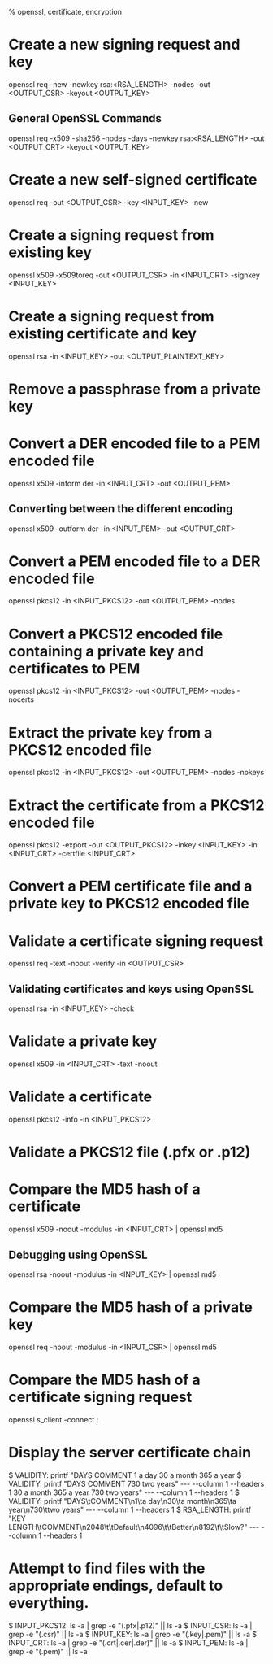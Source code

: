 % openssl, certificate, encryption

# Create a new signing request and key
openssl req -new -newkey rsa:<RSA_LENGTH> -nodes -out <OUTPUT_CSR> -keyout <OUTPUT_KEY>
## General OpenSSL Commands

openssl req -x509 -sha256 -nodes -days <VALIDITY> -newkey rsa:<RSA_LENGTH> -out <OUTPUT_CRT> -keyout <OUTPUT_KEY>
# Create a new self-signed certificate

openssl req -out <OUTPUT_CSR> -key <INPUT_KEY> -new
# Create a signing request from existing key

openssl x509 -x509toreq -out <OUTPUT_CSR> -in <INPUT_CRT> -signkey <INPUT_KEY>
# Create a signing request from existing certificate and key

openssl rsa -in <INPUT_KEY> -out <OUTPUT_PLAINTEXT_KEY>
# Remove a passphrase from a private key



# Convert a DER encoded file to a PEM encoded file
openssl x509 -inform der -in <INPUT_CRT> -out <OUTPUT_PEM>
## Converting between the different encoding

openssl x509 -outform der -in <INPUT_PEM> -out <OUTPUT_CRT>
# Convert a PEM encoded file to a DER encoded file

openssl pkcs12 -in <INPUT_PKCS12> -out <OUTPUT_PEM> -nodes
# Convert a PKCS12 encoded file containing a private key and certificates to PEM

openssl pkcs12 -in <INPUT_PKCS12> -out <OUTPUT_PEM> -nodes -nocerts
# Extract the private key from a PKCS12 encoded file

openssl pkcs12 -in <INPUT_PKCS12> -out <OUTPUT_PEM> -nodes -nokeys
# Extract the certificate from a PKCS12 encoded file

openssl pkcs12 -export -out <OUTPUT_PKCS12> -inkey <INPUT_KEY> -in <INPUT_CRT> -certfile <INPUT_CRT>
# Convert a PEM certificate file and a private key to PKCS12 encoded file



# Validate a certificate signing request
openssl req -text -noout -verify -in <OUTPUT_CSR>
## Validating certificates and keys using OpenSSL

openssl rsa -in <INPUT_KEY> -check
# Validate a private key

openssl x509 -in <INPUT_CRT> -text -noout
# Validate a certificate

openssl pkcs12 -info -in <INPUT_PKCS12>
# Validate a PKCS12 file (.pfx or .p12)



# Compare the MD5 hash of a certificate
openssl x509 -noout -modulus -in <INPUT_CRT> | openssl md5
## Debugging using OpenSSL

openssl rsa -noout -modulus -in <INPUT_KEY> | openssl md5
# Compare the MD5 hash of a private key

openssl req -noout -modulus -in <INPUT_CSR> | openssl md5
# Compare the MD5 hash of a certificate signing request

openssl s_client -connect <URL>:<PORT>
# Display the server certificate chain



$ VALIDITY: printf "DAYS	COMMENT
1	a day
30	a month
365	a year
$ VALIDITY: printf "DAYS	COMMENT
730	two years" --- --column 1 --headers 1
30	a month
365	a year
730	two years" --- --column 1 --headers 1
$ VALIDITY: printf "DAYS\tCOMMENT\n1\ta day\n30\ta month\n365\ta year\n730\ttwo years" --- --column 1 --headers 1
$ RSA_LENGTH: printf "KEY LENGTH\tCOMMENT\n2048\t\tDefault\n4096\t\tBetter\n8192\t\tSlow?" --- --column 1 --headers 1

# Attempt to find files with the appropriate endings, default to everything.
$ INPUT_PKCS12: ls -a | grep -e "\(.pfx\|.p12\)"       || ls -a
$ INPUT_CSR:    ls -a | grep -e "\(.csr\)"             || ls -a
$ INPUT_KEY:    ls -a | grep -e "\(.key\|.pem\)"       || ls -a
$ INPUT_CRT:    ls -a | grep -e "\(.crt\|.cer\|.der\)" || ls -a
$ INPUT_PEM:    ls -a | grep -e "\(.pem\)"             || ls -a
